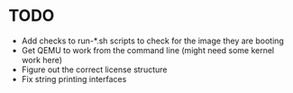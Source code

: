 # TODO

- Add checks to run-\*.sh scripts to check for the image they are booting
- Get QEMU to work from the command line (might need some kernel work here)
- Figure out the correct license structure
- Fix string printing interfaces
